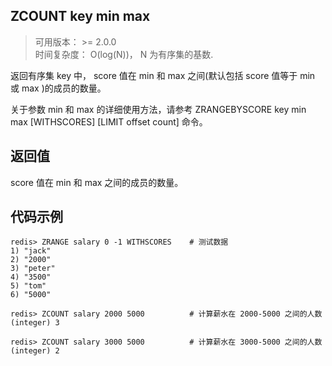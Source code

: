 ## ZCOUNT key min max
>可用版本： >= 2.0.0 <br/>
>时间复杂度： O(log(N))， N 为有序集的基数.

返回有序集 key 中， score 值在 min 和 max 之间(默认包括 score 值等于 min 或 max )的成员的数量。

关于参数 min 和 max 的详细使用方法，请参考 ZRANGEBYSCORE key min max [WITHSCORES] [LIMIT offset count] 命令。


## 返回值

score 值在 min 和 max 之间的成员的数量。

## 代码示例

```shell script
redis> ZRANGE salary 0 -1 WITHSCORES    # 测试数据
1) "jack"
2) "2000"
3) "peter"
4) "3500"
5) "tom"
6) "5000"

redis> ZCOUNT salary 2000 5000          # 计算薪水在 2000-5000 之间的人数
(integer) 3

redis> ZCOUNT salary 3000 5000          # 计算薪水在 3000-5000 之间的人数
(integer) 2
```
   